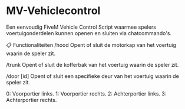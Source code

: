 # MV-Vehiclecontrol
Een eenvoudig FiveM Vehicle Control Script waarmee spelers voertuigonderdelen kunnen openen en sluiten via chatcommando's.

📋 Functionaliteiten
/hood
Opent of sluit de motorkap van het voertuig waarin de speler zit.

/trunk
Opent of sluit de kofferbak van het voertuig waarin de speler zit.

/door [id]
Opent of sluit een specifieke deur van het voertuig waarin de speler zit.

0: Voorportier links.
1: Voorportier rechts.
2: Achterportier links.
3: Achterportier rechts.
